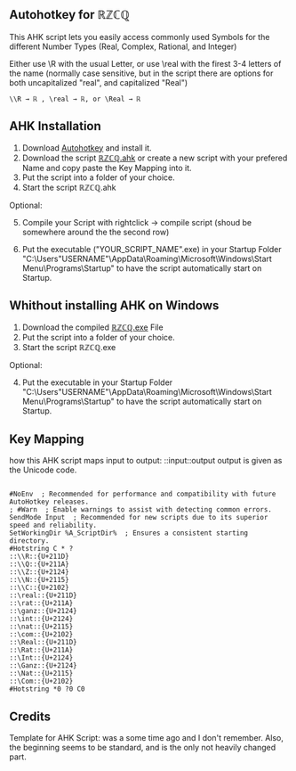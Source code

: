 ## Autohotkey for ℝℤℂℚ

This AHK script lets you easily access commonly used Symbols for the different Number Types (Real, Complex, Rational, and Integer)

Either use \\R with the usual Letter, or use \real with the firest 3-4 letters of the name (normally case sensitive, but in the script there are options for both uncapitalized "real", and capitalized "Real")

```
\\R → ℝ , \real → ℝ, or \Real → ℝ

```
## AHK Installation

  1. Download [Autohotkey](https://www.autohotkey.com/download/) and install it. 
  2. Download the script [ℝℤℂℚ.ahk](https://github.com/PCBaum/ahk_Number_Types/blob/main/%E2%84%9D%E2%84%A4%E2%84%82%E2%84%9A.ahk)
   or create a new script with your prefered Name and copy paste the Key Mapping into it.
  3. Put the script into a folder of your choice. 
  4. Start the script ℝℤℂℚ.ahk 
  
  Optional: 
  
  5. Compile your Script with rightclick → compile script (shoud be somewhere around the the second row)
  
  6. Put the executable ("YOUR_SCRIPT_NAME".exe) in your Startup Folder "C:\Users\"USERNAME"\AppData\Roaming\Microsoft\Windows\Start Menu\Programs\Startup" to have the script automatically start on Startup.
  
  
## Whithout installing AHK on Windows

  1. Download the compiled [ℝℤℂℚ.exe](https://github.com/PCBaum/ahk_Number_Types/raw/main/%E2%84%9D%E2%84%A4%E2%84%82%E2%84%9A.exe) File
  2. Put the script into a folder of your choice.
  3. Start the script ℝℤℂℚ.exe
  
  Optional:
  
  4.  Put the executable in your Startup Folder "C:\Users\"USERNAME"\AppData\Roaming\Microsoft\Windows\Start Menu\Programs\Startup" to have the script automatically start on Startup.

## Key Mapping 

how this AHK script maps input to output: 
::input::output   output is given as the Unicode code.

```

#NoEnv  ; Recommended for performance and compatibility with future AutoHotkey releases.
; #Warn  ; Enable warnings to assist with detecting common errors.
SendMode Input  ; Recommended for new scripts due to its superior speed and reliability.
SetWorkingDir %A_ScriptDir%  ; Ensures a consistent starting directory.
#Hotstring C * ?
::\\R::{U+211D}
::\\Q::{U+211A}
::\\Z::{U+2124}
::\\N::{U+2115}
::\\C::{U+2102}
::\real::{U+211D}
::\rat::{U+211A}
::\ganz::{U+2124}
::\int::{U+2124}
::\nat::{U+2115}
::\com::{U+2102}
::\Real::{U+211D}
::\Rat::{U+211A}
::\Int::{U+2124}
::\Ganz::{U+2124}
::\Nat::{U+2115}
::\Com::{U+2102}
#Hotstring *0 ?0 C0

```

## Credits

Template for AHK Script: was a some time ago and I don't remember. Also, the beginning seems to be standard, and is the only not heavily changed part.
